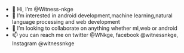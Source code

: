 - 👋 Hi, I’m @Witness-nkge
- 👀 I’m interested in android development,machine learning,natural language processing and web development
- 💞️ I’m looking to collaborate on anything whether ml,web or android
- 📫 you can reach me on twitter @WNkge, facebook @witnessnkge, Instagram @witnessnkge
